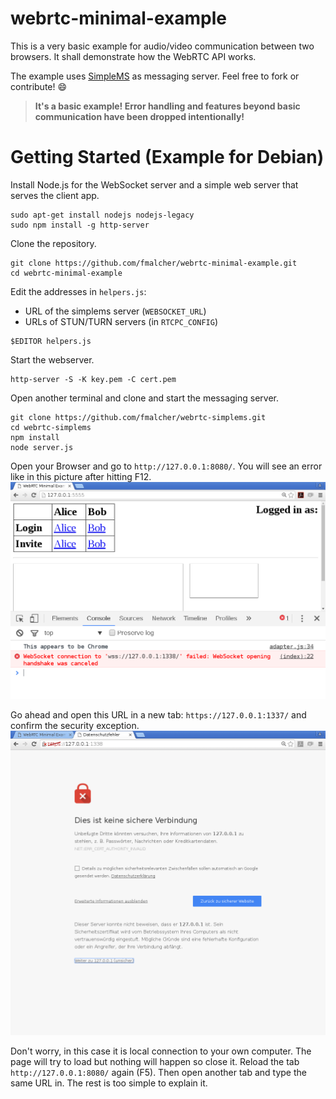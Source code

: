 # webrtc-minimal-example

This is a very basic example for audio/video communication between two browsers.
It shall demonstrate how the WebRTC API works.

The example uses [SimpleMS](https://github.com/fmalcher/webrtc-simplems) as messaging server.
Feel free to fork or contribute! :smile:

> **It's a basic example! Error handling and features beyond basic communication have been dropped intentionally!**







# Getting Started (Example for Debian)


Install Node.js for the WebSocket server and a simple web server that serves the client app.

```
sudo apt-get install nodejs nodejs-legacy
sudo npm install -g http-server
```


Clone the repository.
```
git clone https://github.com/fmalcher/webrtc-minimal-example.git
cd webrtc-minimal-example
```


Edit the addresses in `helpers.js`:

* URL of the simplems server (`WEBSOCKET_URL`)
* URLs of STUN/TURN servers (in `RTCPC_CONFIG`) 

```
$EDITOR helpers.js
```


Start the webserver.
```
http-server -S -K key.pem -C cert.pem
```


Open another terminal and clone and start the messaging server.
```
git clone https://github.com/fmalcher/webrtc-simplems.git
cd webrtc-simplems
npm install
node server.js
```

Open your Browser and go to `http://127.0.0.1:8080/`. You will see an error like in this picture after hitting F12.
![Image of an error](error.png)

Go ahead and open this URL in a new tab: `https://127.0.0.1:1337/` and confirm the security exception.
![Image of an error](sec.png)


Don't worry, in this case it is local connection to your own computer.
The page will try to load but nothing will happen so close it. Reload the tab `http://127.0.0.1:8080/` again (F5). Then open another tab and type the same URL in. The rest is too simple to explain it.
